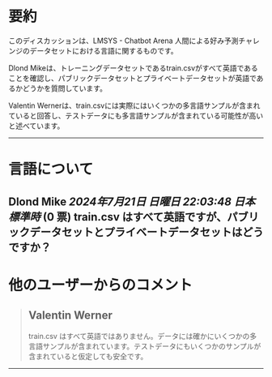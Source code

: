 # 要約 
このディスカッションは、LMSYS - Chatbot Arena 人間による好み予測チャレンジのデータセットにおける言語に関するものです。

Dlond Mikeは、トレーニングデータセットであるtrain.csvがすべて英語であることを確認し、パブリックデータセットとプライベートデータセットが英語であるかどうかを質問しています。

Valentin Wernerは、train.csvには実際にはいくつかの多言語サンプルが含まれていると回答し、テストデータにも多言語サンプルが含まれている可能性が高いと述べています。 


---
# 言語について
**Dlond Mike** *2024年7月21日 日曜日 22:03:48 日本標準時* (0 票)
train.csv はすべて英語ですが、パブリックデータセットとプライベートデータセットはどうですか？
---
# 他のユーザーからのコメント
> ## Valentin Werner
> 
> train.csv はすべて英語ではありません。データには確かにいくつかの多言語サンプルが含まれています。テストデータにもいくつかのサンプルが含まれていると仮定しても安全です。
> 
> 
> 
--- 

